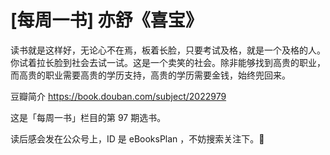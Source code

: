 # [每周一书] 亦舒《喜宝》

读书就是这样好，无论心不在焉，板着长脸，只要考试及格，就是一个及格的人。你试着拉长脸到社会去试一试。这是一个卖笑的社会。除非能够找到高贵的职业，而高贵的职业需要高贵的学历支持，高贵的学历需要金钱，始终兜回来。

豆瓣简介 https://book.douban.com/subject/2022979

这是「每周一书」栏目的第 97 期选书。

读后感会发在公众号上，ID 是 eBooksPlan ，不妨搜索关注下。🤫
